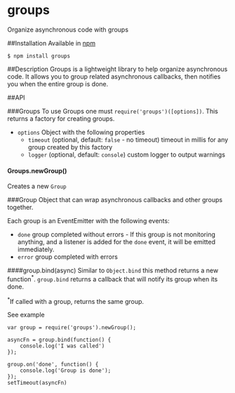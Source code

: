 # groups
Organize asynchronous code with groups


##Installation
Available in [npm](https://www.npmjs.org/package/groups)
```
$ npm install groups
```

##Description
Groups is a lightweight library to help organize asynchronous code.  It allows you to group related asynchronous callbacks, then notifies you when the entire group is done.


##API

###Groups
To use Groups one must `require('groups')([options])`. This returns a factory for creating groups.
- `options` Object with the following properties
    - `timeout` (optional, default: `false` - no timeout) timeout in millis for any group created by this factory 
    - `logger` (optional, default: `console`) custom logger to output warnings

#### Groups.newGroup()
Creates a new `Group`

###Group
Object that can wrap asynchronous callbacks and other groups together.

Each group is an EventEmitter with the following events:
- `done` group completed without errors - If this group is not monitoring anything, and a listener is added for the `done` event, it will be emitted immediately.
- `error` group completed with errors

####group.bind(async)
Similar to `Object.bind` this method returns a new function<sup>*</sup>.
`group.bind` returns a callback that will notify its group when its done.

<sup>*</sup>If called with a group, returns the same group.

See example
```
var group = require('groups').newGroup();

asyncFn = group.bind(function() {
	console.log('I was called')
});

group.on('done', function() {
	console.log('Group is done');
});
setTimeout(asyncFn)
```
